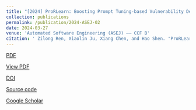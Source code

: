 ```yaml
---
title: "[2024] ProRLearn: Boosting Prompt Tuning-based Vulnerability Detection by Reinforcement Learning"
collection: publications
permalink: /publication/2024-ASEJ-02
date: 2024-03-27
venue: 'Automated Software Engineering (ASEJ) —— CCF B'
citation: ' Zilong Ren, Xiaolin Ju, Xiang Chen, and Hao Shen. "ProRLearn: Boosting Prompt Tuning-based Vulnerability Detection by Reinforcement Learning". Automated Software Engineering, 2024, 32(2): 1--35.'
---
```

[PDF](http://ntu-juking.github.io/files/ASE2024-02.pdf)

[View PDF]()

[DOI]()

[Source code](https://github.com/ProRLearn/ProRLearn001)

[Google Scholar]()
